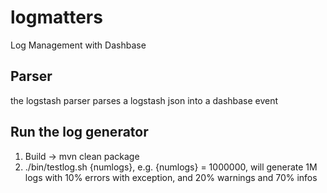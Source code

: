 # logmatters
Log Management with Dashbase

## Parser

the logstash parser parses a logstash json into a dashbase event

## Run the log generator

1. Build -> mvn clean package
2. ./bin/testlog.sh {numlogs}, e.g. {numlogs} = 1000000, will generate 1M logs with 10% errors with exception, and 20% warnings and 70% infos

